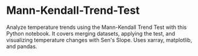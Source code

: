 # Mann-Kendall-Trend-Test
Analyze temperature trends using the Mann-Kendall Trend Test with this Python notebook. It covers merging datasets, applying the test, and visualizing temperature changes with Sen's Slope. Uses xarray, matplotlib, and pandas.
